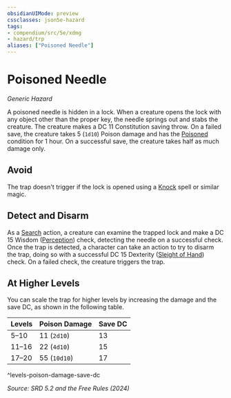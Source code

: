 ```yaml
---
obsidianUIMode: preview
cssclasses: json5e-hazard
tags:
- compendium/src/5e/xdmg
- hazard/trp
aliases: ["Poisoned Needle"]
---
```

# Poisoned Needle
*Generic Hazard*  

A poisoned needle is hidden in a lock. When a creature opens the lock with any object other than the proper key, the needle springs out and stabs the creature. The creature makes a DC 11 Constitution saving throw. On a failed save, the creature takes 5 (`1d10`) Poison damage and has the [Poisoned](conditions.md#Poisoned) condition for 1 hour. On a successful save, the creature takes half as much damage only.

## Avoid

The trap doesn't trigger if the lock is opened using a [Knock](knock-xphb.md) spell or similar magic.

## Detect and Disarm

As a [Search](actions.md#Search) action, a creature can examine the trapped lock and make a DC 15 Wisdom ([Perception](skills.md#Perception)) check, detecting the needle on a successful check. Once the trap is detected, a character can take an action to try to disarm the trap, doing so with a successful DC 15 Dexterity ([Sleight of Hand](skills.md#Sleight%20of%20Hand)) check. On a failed check, the creature triggers the trap.

## At Higher Levels

You can scale the trap for higher levels by increasing the damage and the save DC, as shown in the following table.

| Levels | Poison Damage | Save DC |
|--------|---------------|---------|
| 5–10 | 11 (`2d10`) | 13 |
| 11–16 | 22 (`4d10`) | 15 |
| 17–20 | 55 (`10d10`) | 17 |
^levels-poison-damage-save-dc

*Source: SRD 5.2 and the Free Rules (2024)*